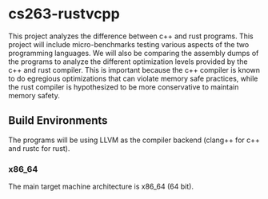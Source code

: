# cs263-rustvcpp
This project analyzes the difference between c++ and rust programs. This project will include micro-benchmarks testing various aspects of the two programming languages. We will also be comparing the assembly dumps of the programs to analyze the different optimization levels provided by the c++ and rust compiler. This is important because the c++ compiler is known to do egregious optimizations that can violate memory safe practices, while the rust compiler is hypothesized to be more conservative to maintain memory safety.

## Build Environments
The programs will be using LLVM as the compiler backend (clang++ for c++ and rustc for rust).

### x86_64
The main target machine architecture is x86_64 (64 bit).
